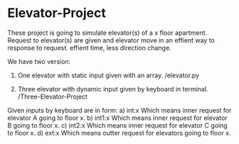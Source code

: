 # Elevator-Project

These project is going to simulate elevator(s) of a x floor apartment.
Request to elevator(s) are given and elevator move in an effient way to response to request.
effient time, less direction change.

We have two version:

1. One elevator with static input given with an array. /elevator.py

2. Three elevator with dynamic input given by keyboard in terminal. /Three-Elevator-Project

Given inputs by keyboard are in form:
a) int:x Which means inner request for elevator A going to floor x.
b) int1:x Which means inner request for elevator B going to floor x.
c) int2:x Which means inner request for elevator C going to floor x.
d) ext:x Which means outter request for elevators going to floor x.
